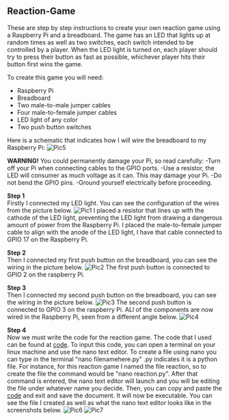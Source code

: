 ## Reaction-Game

These are step by step instructions to create your own reaction game using a Raspberry Pi and a breadboard. The game has an LED that lights up at random times as well as two switches, each switch intended to be controlled by a player. When the LED light is turned on, each player should try to press their button as fast as possible, whichever player hits their button first wins the game.

To create this game you will need:
- Raspberry Pi
- Breadboard
- Two male-to-male jumper cables
- Four male-to-female jumper cables
- LED light of any color
- Two push button switches 

Here is a schematic that indicates how I will wire the breadboard to my Raspberry Pi:
![Pic5](/images/pic5.PNG)

**WARNING!** You could permanently damage your Pi, so read carefully:
-Turn off your Pi when connecting cables to the GPIO ports.
-Use a resistor, the LED will consumer as much voltage as it can. This may damage your Pi.
-Do not bend the GPIO pins.
-Ground yourself electrically before proceeding.

**Step 1** <br/>
Firstly I connected my LED light. You can see the configuration of the wires from the picture below.
![Pic1](/images/pic1.jpg)
I placed a resistor that lines up with the cathode of the LED light, preventing the LED light from drawing a dangerous amount of power from the Raspberry Pi. I placed the male-to-female jumper cable to align with the anode of the LED light, I have that cable connected to GPIO 17 on the Raspberry Pi.

**Step 2** <br/>
Then I connected my first push button on the breadboard, you can see the wiring in the picture below.
![Pic2](/images/pic2.jpg)
The first push button is connected to GPIO 2 on the raspberry Pi.

**Step 3** <br/>
Then I connected my second push button on the breadboard, you can see the wiring in the picture below.
![Pic3](/images/pic3.jpg)
The second push button is connected to GPIO 3 on the raspberry Pi. ALl of the components are now wired in the Raspberry Pi, seen from a different angle below.
![Pic4](/images/pic4.jpg)

**Step 4** <br/>
Now we must write the code for the reaction game. The code that I used can be found at [code](maincode). To input this code, you can open a terminal on your linux machine and use the nano text editor. To create a file using nano you can type in the terminal "nano filenamehere.py" .py indicates it is a python file. For instance, for this reaction game I named the file reaction, so to create the file the command would be "nano reaction.py". After that command is entered, the nano text editor will launch and you will be editing the file under whatever name you decide. Then, you can copy and paste the [code](maincode) and exit and save the document. It will now be executable. You can see the file I created as well as what the nano text editor looks like in the screenshots below.
![Pic6](/images/pic6.png)
![Pic7](/images/pic7.png)
